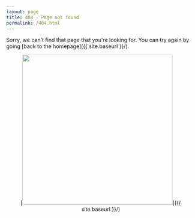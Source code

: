 ```yaml
---
layout: page
title: 404 - Page not found
permalink: /404.html
---
```


Sorry, we can't find that page that you're looking for. You can try again by going [back to the homepage]({{ site.baseurl }}/).

<p style="text-align:center;">[<img src="{{ site.baseurl }}/images/Under_construction-150x150.png" style="width: 400px;"/>]({{ site.baseurl }}/)</p>
